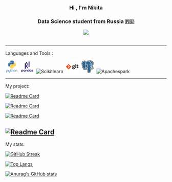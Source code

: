 
<h3 align="center">Hi , I'm Nikita </a> 
<h3 align="center">Data Science student from Russia 🇷🇺</h3>
</div>
<div id="badges" align="center">
  <a href="https://t.me/NikitaSoloveoff">
    <img src="https://img.shields.io/badge/Telegram-blue?logo=telegram&logoColor=white&style=for-the-badge"/>
  </a>
</div>
<div id="badges" align="center">
    <img src="https://komarev.com/ghpvc/?username=SolovevNS&style=flat-square&color=blue" alt=""/>
</div>

---

Languages and Tools :
 
<div>
  <img src="https://github.com/devicons/devicon/blob/master/icons/python/python-original-wordmark.svg" title="Python" alt="Python" width="40" height="40"/>&nbsp;
  <img src="https://github.com/devicons/devicon/blob/master/icons/pandas/pandas-original-wordmark.svg" title="Pandas" alt="Pandas" width="40" height="40"/>&nbsp;
  <img src="https://github.com/simple-icons/simple-icons/blob/develop/icons/scikitlearn.svg" title="Scikitlearn" alt="Scikitlearn" width="40" height="40"/>&nbsp;
  <img src="https://github.com/devicons/devicon/blob/master/icons/git/git-original-wordmark.svg" title="Git" alt="Git" width="40" height="40"/>&nbsp;
  <img src="https://github.com/devicons/devicon/blob/master/icons/postgresql/postgresql-original.svg" title="Postgresql" alt="Postgresql" width="40" height="40"/>&nbsp;
<img src="https://github.com/simple-icons/simple-icons/blob/develop/icons/apachespark.svg" title="Apachespark" alt="Apachespark" width="40" height="40"/>&nbsp
</div>

---

My project:

[![Readme Card](https://github-readme-stats.vercel.app/api/pin/?username=SolovevNS&repo=predict-for-oil-production)](https://github.com/SolovevNS/predict-for-oil-production)

[![Readme Card](https://github-readme-stats.vercel.app/api/pin/?username=SolovevNS&repo=hotel-cancel-pred)](https://github.com/SolovevNS/hotel-cancel-pred)

[![Readme Card](https://github-readme-stats.vercel.app/api/pin/?username=SolovevNS&repo=housing-price-pred-spark)](https://github.com/SolovevNS/housing-price-pred-spark )

[![Readme Card](https://github-readme-stats.vercel.app/api/pin/?username=SolovevNS&repo=car-price-predict)](https://github.com/SolovevNS/car-price-predict) 
---

My stats:

[![GitHub Streak](http://github-readme-streak-stats.herokuapp.com?user=SolovevNS&theme=sea)](https://git.io/streak-stats)

[![Top Langs](https://github-readme-stats.vercel.app/api/top-langs/?username=SolovevNS&card_width=500px&layout=compact&theme=blue)](https://github.com/anuraghazra/github-readme-stats)

[![Anurag's GitHub stats](https://github-readme-stats.vercel.app/api?username=SolovevNS&theme=sea)](https://github.com/anuraghazra/github-readme-stats)





